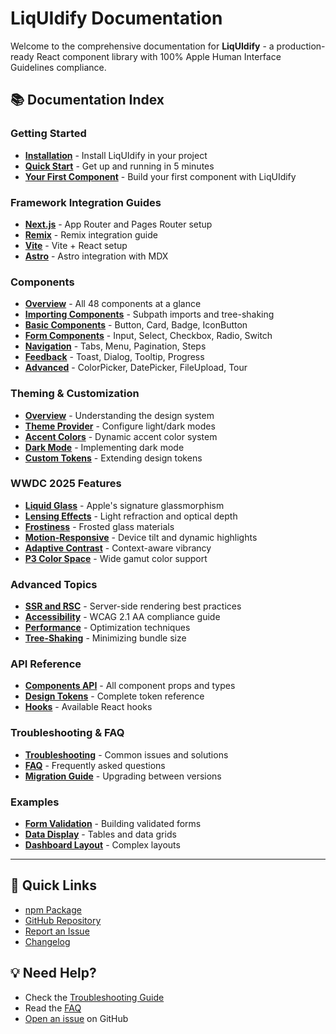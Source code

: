 # LiqUIdify Documentation

Welcome to the comprehensive documentation for **LiqUIdify** - a production-ready React component library with 100% Apple Human Interface Guidelines compliance.

## 📚 Documentation Index

### Getting Started
- **[Installation](./getting-started/installation.md)** - Install LiqUIdify in your project
- **[Quick Start](./getting-started/quick-start.md)** - Get up and running in 5 minutes
- **[Your First Component](./getting-started/first-component.md)** - Build your first component with LiqUIdify

### Framework Integration Guides
- **[Next.js](./guides/nextjs.md)** - App Router and Pages Router setup
- **[Remix](./guides/remix.md)** - Remix integration guide
- **[Vite](./guides/vite.md)** - Vite + React setup
- **[Astro](./guides/astro.md)** - Astro integration with MDX

### Components
- **[Overview](./components/overview.md)** - All 48 components at a glance
- **[Importing Components](./components/importing.md)** - Subpath imports and tree-shaking
- **[Basic Components](./components/basic-components.md)** - Button, Card, Badge, IconButton
- **[Form Components](./components/form-components.md)** - Input, Select, Checkbox, Radio, Switch
- **[Navigation](./components/navigation.md)** - Tabs, Menu, Pagination, Steps
- **[Feedback](./components/feedback.md)** - Toast, Dialog, Tooltip, Progress
- **[Advanced](./components/advanced.md)** - ColorPicker, DatePicker, FileUpload, Tour

### Theming & Customization
- **[Overview](./theming/overview.md)** - Understanding the design system
- **[Theme Provider](./theming/theme-provider.md)** - Configure light/dark modes
- **[Accent Colors](./theming/accent-colors.md)** - Dynamic accent color system
- **[Dark Mode](./theming/dark-mode.md)** - Implementing dark mode
- **[Custom Tokens](./theming/custom-tokens.md)** - Extending design tokens

### WWDC 2025 Features
- **[Liquid Glass](./features/liquid-glass.md)** - Apple's signature glassmorphism
- **[Lensing Effects](./features/lensing-effects.md)** - Light refraction and optical depth
- **[Frostiness](./features/frostiness.md)** - Frosted glass materials
- **[Motion-Responsive](./features/motion-responsive.md)** - Device tilt and dynamic highlights
- **[Adaptive Contrast](./features/adaptive-contrast.md)** - Context-aware vibrancy
- **[P3 Color Space](./features/p3-color-space.md)** - Wide gamut color support

### Advanced Topics
- **[SSR and RSC](./advanced/ssr-and-rsc.md)** - Server-side rendering best practices
- **[Accessibility](./advanced/accessibility.md)** - WCAG 2.1 AA compliance guide
- **[Performance](./advanced/performance.md)** - Optimization techniques
- **[Tree-Shaking](./advanced/tree-shaking.md)** - Minimizing bundle size

### API Reference
- **[Components API](./api/components.md)** - All component props and types
- **[Design Tokens](./api/tokens.md)** - Complete token reference
- **[Hooks](./api/hooks.md)** - Available React hooks

### Troubleshooting & FAQ
- **[Troubleshooting](./troubleshooting.md)** - Common issues and solutions
- **[FAQ](./faq.md)** - Frequently asked questions
- **[Migration Guide](./migration-guide.md)** - Upgrading between versions

### Examples
- **[Form Validation](./examples/form-validation.md)** - Building validated forms
- **[Data Display](./examples/data-display.md)** - Tables and data grids
- **[Dashboard Layout](./examples/dashboard-layout.md)** - Complex layouts

---

## 🚀 Quick Links

- [npm Package](https://www.npmjs.com/package/liquidify-react)
- [GitHub Repository](https://github.com/tuliopc23/LiqUIdify)
- [Report an Issue](https://github.com/tuliopc23/LiqUIdify/issues)
- [Changelog](../CHANGELOG.md)

## 💡 Need Help?

- Check the [Troubleshooting Guide](./troubleshooting.md)
- Read the [FAQ](./faq.md)
- [Open an issue](https://github.com/tuliopc23/LiqUIdify/issues) on GitHub
